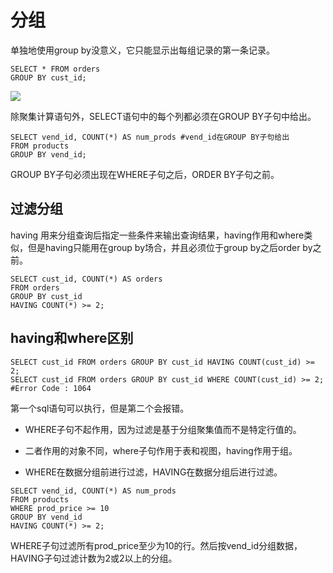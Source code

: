 # 分组

单独地使用group  by没意义，它只能显示出每组记录的第一条记录。

```mysql
SELECT * FROM orders
GROUP BY cust_id;
```

![](http://img.dabin-coder.cn/image/20220530233523.png)

除聚集计算语句外，SELECT语句中的每个列都必须在GROUP BY子句中给出。

```mysql
SELECT vend_id, COUNT(*) AS num_prods #vend_id在GROUP BY子句给出
FROM products
GROUP BY vend_id;
```

GROUP BY子句必须出现在WHERE子句之后，ORDER BY子句之前。

## 过滤分组

having 用来分组查询后指定一些条件来输出查询结果，having作用和where类似，但是having只能用在group  by场合，并且必须位于group  by之后order  by之前。

```mysql
SELECT cust_id, COUNT(*) AS orders
FROM orders
GROUP BY cust_id
HAVING COUNT(*) >= 2;
```

## having和where区别

```mysql
SELECT cust_id FROM orders GROUP BY cust_id HAVING COUNT(cust_id) >= 2;
SELECT cust_id FROM orders GROUP BY cust_id WHERE COUNT(cust_id) >= 2; #Error Code : 1064
```

第一个sql语句可以执行，但是第二个会报错。

- WHERE子句不起作用，因为过滤是基于分组聚集值而不是特定行值的。

- 二者作用的对象不同，where子句作用于表和视图，having作用于组。

- WHERE在数据分组前进行过滤，HAVING在数据分组后进行过滤。

```mysql
SELECT vend_id, COUNT(*) AS num_prods
FROM products
WHERE prod_price >= 10
GROUP BY vend_id
HAVING COUNT(*) >= 2;
```

WHERE子句过滤所有prod_price至少为10的行。然后按vend_id分组数据，HAVING子句过滤计数为2或2以上的分组。
